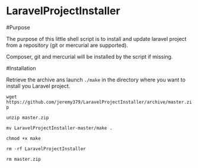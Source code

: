# LaravelProjectInstaller

#Purpose

The purpose of this little shell script is to install and update laravel project from a repository (git or mercurial are supported).

Composer, git and mercurial will be installed by the script if missing.

#Installation

Retrieve the archive ans launch `./make` in the directory where you want to install you Laravel project.

`wget https://github.com/jeremy379/LaravelProjectInstaller/archive/master.zip`

`unzip master.zip`

`mv LaravelProjectInstaller-master/make . `

`chmod +x make`

`rm -rf LaravelProjectInstaller`

`rm master.zip`
